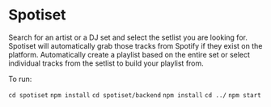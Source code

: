 # Spotiset

Search for an artist or a DJ set and select the setlist you are looking for.
Spotiset will automatically grab those tracks from Spotify if they exist on the platform.
Automatically create a playlist based on the entire set or select individual tracks from the setlist to build your playlist from.

To run:

``cd spotiset``
``npm install``
``cd spotiset/backend``
``npm install``
``cd ../``
``npm start``